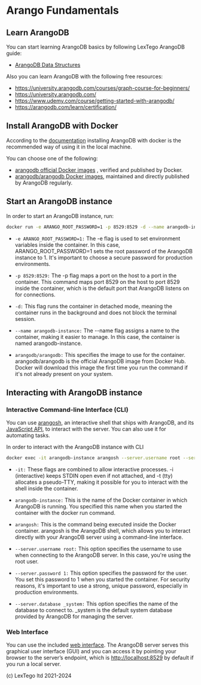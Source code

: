 # Arango Fundamentals

## Learn ArangoDB

You can start learning ArangoDB basics by following LexTego ArangoDB guide:

- [ArangoDB Data Structures]("./arangodb_data_structure.md")

Also you can learn ArangoDB with the following free resources:

- <https://university.arangodb.com/courses/graph-course-for-beginners/>
- <https://university.arangodb.com/>
- <https://www.udemy.com/course/getting-started-with-arangodb/>
- <https://arangodb.com/learn/certification/>

## Install ArangoDB with Docker

According to the [documentation](https://docs.arangodb.com/3.11/operations/installation/docker/) installing ArangoDB with docker is the recommended way of using it in the local machine.

You can choose one of the following:

- [arangodb official Docker images](https://hub.docker.com/_/arangodb) , verified and published by Docker.
- [arangodb/arangodb Docker images](https://hub.docker.com/r/arangodb/arangodb), maintained and directly published by ArangoDB regularly.

## Start an ArangoDB instance

In order to start an ArangoDB instance, run:

```bash
docker run -e ARANGO_ROOT_PASSWORD=1 -p 8529:8529 -d --name arangodb-instance arangodb/arangodb
```

- `-e ARANGO_ROOT_PASSWORD=1:` The -e flag is used to set environment variables inside the container. In this case, ARANGO_ROOT_PASSWORD=1 sets the root password of the ArangoDB instance to 1. It's important to choose a secure password for production environments.

- `-p 8529:8529:` The -p flag maps a port on the host to a port in the container. This command maps port 8529 on the host to port 8529 inside the container, which is the default port that ArangoDB listens on for connections.

- `-d:` This flag runs the container in detached mode, meaning the container runs in the background and does not block the terminal session.

- `--name arangodb-instance:` The --name flag assigns a name to the container, making it easier to manage. In this case, the container is named arangodb-instance.

- `arangodb/arangodb:` This specifies the image to use for the container. arangodb/arangodb is the official ArangoDB image from Docker Hub. Docker will download this image the first time you run the command if it's not already present on your system.

## Interacting with ArangoDB instance

### Interactive Command-line Interface (CLI)

You can use [arangosh](https://docs.arangodb.com/3.11/components/tools/arangodb-shell/), an interactive shell that ships with ArangoDB, and its [JavaScript API](https://docs.arangodb.com/3.11/develop/javascript-api/@arangodb/db-object/), to interact with the server. You can also use it for automating tasks.

In order to interact with the ArangoDB instance with CLI

```bash
docker exec -it arangodb-instance arangosh --server.username root --server.password 1 --server.database _system
```

- `-it:` These flags are combined to allow interactive processes. -i (interactive) keeps STDIN open even if not attached, and -t (tty) allocates a pseudo-TTY, making it possible for you to interact with the shell inside the container.

- `arangodb-instance:` This is the name of the Docker container in which ArangoDB is running. You specified this name when you started the container with the docker run command.

- `arangosh:` This is the command being executed inside the Docker container. arangosh is the ArangoDB shell, which allows you to interact directly with your ArangoDB server using a command-line interface.

- `--server.username root:` This option specifies the username to use when connecting to the ArangoDB server. In this case, you're using the root user.

- `--server.password 1:` This option specifies the password for the user. You set this password to 1 when you started the container. For security reasons, it's important to use a strong, unique password, especially in production environments.

- `--server.database _system:` This option specifies the name of the database to connect to. \_system is the default system database provided by ArangoDB for managing the server.

### Web Interface

You can use the included [web interface](https://docs.arangodb.com/3.11/components/web-interface/). The ArangoDB server serves this graphical user interface (GUI) and you can access it by pointing your browser to the server’s endpoint, which is <http://localhost:8529> by default if you run a local server.

(c) LexTego ltd 2021-2024
